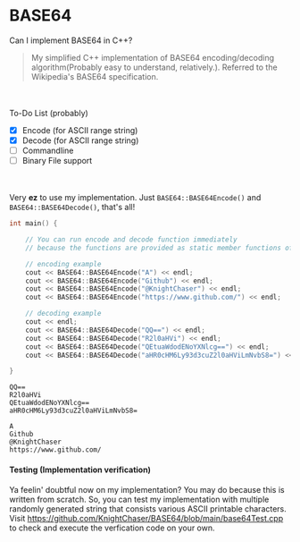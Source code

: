 # BASE64

Can I implement BASE64 in C++? 

> My simplified C++ implementation of BASE64 encoding/decoding algorithm(Probably easy to understand, relatively.). Referred to the Wikipedia's BASE64 specification.

<br><br>
To-Do List (probably)
- [X] Encode (for ASCII range string)
- [x] Decode (for ASCII range string)
- [ ] Commandline
- [ ] Binary File support 

<br><br>
Very **ez** to use my implementation. Just `BASE64::BASE64Encode()` and `BASE64::BASE64Decode()`, that's all!

```c++
int main() {

	// You can run encode and decode function immediately
	// because the functions are provided as static member functions of class BASE64.

	// encoding example
	cout << BASE64::BASE64Encode("A") << endl;									// QQ==
	cout << BASE64::BASE64Encode("Github") << endl;								// R2l0aHVi
	cout << BASE64::BASE64Encode("@KnightChaser") << endl;						// QEtuaWdodENoYXNlcg==
	cout << BASE64::BASE64Encode("https://www.github.com/") << endl;			// aHR0cHM6Ly93d3cuZ2l0aHViLmNvbS8=

	// decoding example
	cout << endl;
	cout << BASE64::BASE64Decode("QQ==") << endl;								// A
	cout << BASE64::BASE64Decode("R2l0aHVi") << endl;							// Github
	cout << BASE64::BASE64Decode("QEtuaWdodENoYXNlcg==") << endl;				// @KnightChaser
	cout << BASE64::BASE64Decode("aHR0cHM6Ly93d3cuZ2l0aHViLmNvbS8=") << endl;	// https://www.github.com

}
```
```
QQ==
R2l0aHVi
QEtuaWdodENoYXNlcg==
aHR0cHM6Ly93d3cuZ2l0aHViLmNvbS8=

A
Github
@KnightChaser
https://www.github.com/
```


#### Testing (Implementation verification)
Ya feelin' doubtful now on my implementation? You may do because this is written from scratch. So, you can test my implementation with multiple randomly generated string that consists various ASCII printable characters. Visit https://github.com/KnightChaser/BASE64/blob/main/base64Test.cpp to check and execute the verfication code on your own.
